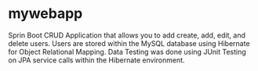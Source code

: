 # mywebapp
Sprin Boot CRUD Application that allows you to add create, add, edit, and delete users. Users are stored within the MySQL database using Hibernate for Object Relational Mapping. Data Testing was done using JUnit Testing on JPA service calls within the Hibernate environment.  
